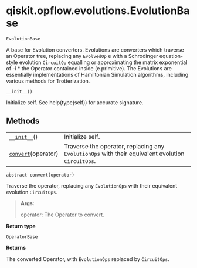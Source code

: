 # qiskit.opflow\.evolutions.EvolutionBase



`EvolutionBase`

A base for Evolution converters. Evolutions are converters which traverse an Operator tree, replacing any `EvolvedOp` e with a Schrodinger equation-style evolution `CircuitOp` equalling or approximating the matrix exponential of -i \* the Operator contained inside (e.primitive). The Evolutions are essentially implementations of Hamiltonian Simulation algorithms, including various methods for Trotterization.



`__init__()`

Initialize self. See help(type(self)) for accurate signature.

## Methods

|                                                                                                                         |                                                                                                   |
| ----------------------------------------------------------------------------------------------------------------------- | ------------------------------------------------------------------------------------------------- |
| [`__init__`](#qiskit.opflow.evolutions.EvolutionBase.__init__ "qiskit.opflow.evolutions.EvolutionBase.__init__")()      | Initialize self.                                                                                  |
| [`convert`](#qiskit.opflow.evolutions.EvolutionBase.convert "qiskit.opflow.evolutions.EvolutionBase.convert")(operator) | Traverse the operator, replacing any `EvolutionOps` with their equivalent evolution `CircuitOps`. |



`abstract convert(operator)`

Traverse the operator, replacing any `EvolutionOps` with their equivalent evolution `CircuitOps`.

> **Args:**
>
> operator: The Operator to convert.

**Return type**

`OperatorBase`

**Returns**

The converted Operator, with `EvolutionOps` replaced by `CircuitOps`.
